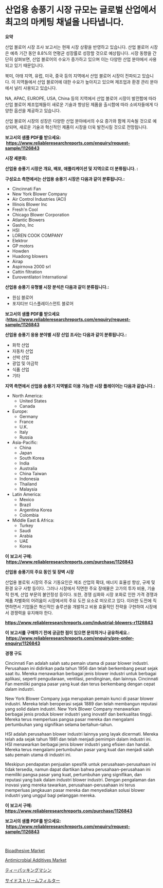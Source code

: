 <p><h1>산업용 송풍기 시장 규모는 글로벌 산업에서 최고의 마케팅 채널을 나타냅니다.</h1></p><p><strong>요약</strong></p>
<p><p>산업 블로어 시장 조사 보고서는 현재 시장 상황을 반영하고 있습니다. 산업 블로어 시장은 예측 기간 동안 8.8%의 연평균 성장률로 성장할 것으로 예상됩니다. 시장 동향을 간단히 살펴보면, 산업 블로어의 수요가 증가하고 있으며 이는 다양한 산업 분야에서 사용되고 있기 때문입니다.</p><p>북미, 아태 지역, 유럽, 미국, 중국 등의 지역에서 산업 블로어 시장이 전파되고 있습니다. 이 지역들에서 산업 블로어에 대한 수요가 높아지고 있으며 제조업과 환경 관리 분야에서 널리 사용되고 있습니다.</p><p>NA, APAC, EUROPE, USA, China 등의 지역에서 산업 블로어 시장이 발전함에 따라 산업 블로어 제조업체들이 새로운 기술과 향상된 제품을 출시함에 따라 소비자들에게 다양한 옵션을 제공하고 있습니다.</p><p>산업 블로어 시장의 성장은 다양한 산업 분야에서의 수요 증가와 함께 지속될 것으로 예상되며, 새로운 기술과 혁신적인 제품이 시장을 더욱 발전시킬 것으로 전망됩니다.</p></p>
<p><strong>보고서의 샘플 PDF를 받으세요: &nbsp;<a href="https://www.reliableresearchreports.com/enquiry/request-sample/1126843">https://www.reliableresearchreports.com/enquiry/request-sample/1126843</a></strong></p>
<p><strong>시장 세분화:</strong></p>
<p><strong> 산업용 송풍기 시장은 개요, 배포, 애플리케이션 및 지역으로 더 분류됩니다. :</strong></p>
<p><strong>구성요소 측면에서는 산업용 송풍기 시장은 다음과 같이 분류됩니다.:</strong></p>
<p><ul><li>Cincinnati Fan</li><li>New York Blower Company</li><li>Air Control Industries (ACI)</li><li>Illinois Blower Inc</li><li>Fresh'n Cool</li><li>Chicago Blower Corporation</li><li>Atlantic Blowers</li><li>Gasho, Inc</li><li>HSI</li><li>LOREN COOK COMPANY</li><li>Elektror</li><li>GP motors</li><li>Howden</li><li>Huadong blowers</li><li>Airap</li><li>Aspirnova 2000 srl</li><li>Cattin filtration</li><li>Euroventilatori International</li></ul></p>
<p><strong> 산업용 송풍기 유형별 시장 분석은 다음과 같이 분류됩니다.:</strong></p>
<p><ul><li>원심 블로어</li><li>포지티브 디스플레이스먼트 블로어</li></ul></p>
<p><strong>보고서의 샘플 PDF를 받으세요 :<a href="https://www.reliableresearchreports.com/enquiry/request-sample/1126843">https://www.reliableresearchreports.com/enquiry/request-sample/1126843</a></strong></p>
<p><strong> 산업용 송풍기 응용 분야별 시장 산업 조사는 다음과 같이 분류됩니다.:</strong></p>
<p><ul><li>화학 산업</li><li>자동차 산업</li><li>선박 산업</li><li>광업 및 야금학</li><li>식품 산업</li><li>기타</li></ul></p>
<p><strong>지역 측면에서 산업용 송풍기 지역별로 이용 가능한 시장 플레이어는 다음과 같습니다.:</strong></p>
<p><ul>
    <li>
        North America:
        <ul>
            <li>United States</li>
            <li>Canada</li>
        </ul>
    </li>
    <li>
        Europe:
        <ul>
            <li>Germany</li>
            <li>France</li>
            <li>U.K.</li>
            <li>Italy</li>
            <li>Russia</li>
        </ul>
    </li>
    <li>
        Asia-Pacific:
        <ul>
            <li>China</li>
            <li>Japan</li>
            <li>South Korea</li>
            <li>India</li>
            <li>Australia</li>
            <li>China Taiwan</li>
            <li>Indonesia</li>
            <li>Thailand</li>
            <li>Malaysia</li>
        </ul>
    </li>
    <li>
        Latin America:
        <ul>
            <li>Mexico</li>
            <li>Brazil</li>
            <li>Argentina Korea</li>
            <li>Colombia</li>
        </ul>
    </li>
    <li>
        Middle East & Africa:
        <ul>
            <li>Turkey</li>
            <li>Saudi</li>
            <li>Arabia</li>
            <li>UAE</li>
            <li>Korea</li>
        </ul>
    </li>
    </ul></p>
<p><strong>이 보고서 구매: &nbsp;<a href="https://www.reliableresearchreports.com/purchase/1126843">https://www.reliableresearchreports.com/purchase/1126843</a></strong></p>
<p><strong>산업용 송풍기의 주요 동인 및 장벽 시장</strong></p>
<p><p>산업용 블로워 시장의 주요 기동요인은 제조 산업의 확대, 에너지 효율성 향상, 규제 및 환경 요구 사항 등이다. 그러나 시장에서 직면한 주요 장애물은 고가의 투자 비용, 기술적 한계, 산업 부문의 불안정성 등이다. 또한, 경쟁 심화와 시장 포화로 인한 가격 경쟁과 제품 차별화의 어려움이 시장에서의 주요 도전 요소로 떠오르고 있다. 이러한 도전에 직면하면서 기업들은 혁신적인 솔루션을 개발하고 비용 효율적인 전략을 구현하여 시장에서 경쟁력을 유지해야 한다.</p></p>
<p><strong><a href="https://www.reliableresearchreports.com/industrial-blowers-r1126843">https://www.reliableresearchreports.com/industrial-blowers-r1126843</a></strong></p>
<p><strong>이 보고서를 구매하기 전에 궁금한 점이 있으면 문의하거나 공유하세요.: &nbsp;<a href="https://www.reliableresearchreports.com/enquiry/pre-order-enquiry/1126843">https://www.reliableresearchreports.com/enquiry/pre-order-enquiry/1126843</a></strong></p>
<p><strong>경쟁 구도</strong></p>
<p><p>Cincinnati Fan adalah salah satu pemain utama di pasar blower industri. Perusahaan ini didirikan pada tahun 1956 dan telah berkembang pesat sejak saat itu. Mereka menawarkan berbagai jenis blower industri untuk berbagai aplikasi, seperti pengudaraan, ventilasi, pendinginan, dan lainnya. Cincinnati Fan memiliki pangsa pasar yang kuat dan terus berkembang dengan cepat dalam industri.</p><p>New York Blower Company juga merupakan pemain kunci di pasar blower industri. Mereka telah beroperasi sejak 1889 dan telah membangun reputasi yang solid dalam industri. New York Blower Company menawarkan berbagai jenis produk blower industri yang inovatif dan berkualitas tinggi. Mereka terus memperluas pangsa pasar mereka dan mengalami pertumbuhan yang signifikan selama bertahun-tahun.</p><p>HSI adalah perusahaan blower industri lainnya yang layak dicermati. Mereka telah ada sejak tahun 1981 dan telah menjadi pemimpin dalam industri ini. HSI menawarkan berbagai jenis blower industri yang efisien dan handal. Mereka terus mengalami pertumbuhan pasar yang kuat dan menjadi salah satu pemain utama di industri ini.</p><p>Meskipun pendapatan penjualan spesifik untuk perusahaan-perusahaan ini tidak tersedia, namun dapat diartikan bahwa perusahaan-perusahaan ini memiliki pangsa pasar yang kuat, pertumbuhan yang signifikan, dan reputasi yang baik dalam industri blower industri. Dengan pengalaman dan inovasi yang mereka tawarkan, perusahaan-perusahaan ini terus memperluas jangkauan pasar mereka dan menyediakan solusi blower industri yang unggul bagi pelanggan mereka.</p></p>
<p><strong>이 보고서 구매: &nbsp; <a href="https://www.reliableresearchreports.com/purchase/1126843">https://www.reliableresearchreports.com/purchase/1126843</a></strong></p>
<p><strong>보고서의 샘플 PDF를 받으세요: &nbsp;<a href="https://www.reliableresearchreports.com/enquiry/request-sample/1126843">https://www.reliableresearchreports.com/enquiry/request-sample/1126843</a></strong><strong></strong></p>
<p>&nbsp;</p>
<p><p><a href="https://www.linkedin.com/pulse/bioadhesive-market-growth-trends-covid-19-impact-forecasts-aoiwc?trackingId=vG%2B3YOMSfiOx6eRL10x2Ng%3D%3D">Bioadhesive Market</a></p><p><a href="https://www.linkedin.com/pulse/antimicrobial-additives-market-comprehensive-report-its-share-vpztc?trackingId=LDSeuxFfmp%2B2bGdFz2hOcQ%3D%3D">Antimicrobial Additives Market</a></p><p><a href="https://github.com/dzy793153605/Market-Research-Report-List-1/blob/main/680485626627.md">ティーパッキングマシン</a></p><p><a href="https://github.com/oafhukehf4709715/Market-Research-Report-List-1/blob/main/166130026626.md">サイドストリームフィルター</a></p></p>